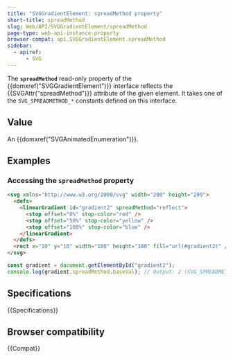 ```yaml
---
title: "SVGGradientElement: spreadMethod property"
short-title: spreadMethod
slug: Web/API/SVGGradientElement/spreadMethod
page-type: web-api-instance-property
browser-compat: api.SVGGradientElement.spreadMethod
sidebar:
  - apiref:
      - SVG
---
```


The **`spreadMethod`** read-only property of the {{domxref("SVGGradientElement")}} interface reflects the {{SVGAttr("spreadMethod")}} attribute of the given element. It takes one of the `SVG_SPREADMETHOD_*` constants defined on this interface.

## Value

An {{domxref("SVGAnimatedEnumeration")}}.

## Examples

### Accessing the `spreadMethod` property

```html
<svg xmlns="http://www.w3.org/2000/svg" width="200" height="200">
  <defs>
    <linearGradient id="gradient2" spreadMethod="reflect">
      <stop offset="0%" stop-color="red" />
      <stop offset="50%" stop-color="yellow" />
      <stop offset="100%" stop-color="blue" />
    </linearGradient>
  </defs>
  <rect x="10" y="10" width="180" height="180" fill="url(#gradient2)" />
</svg>
```

```js
const gradient = document.getElementById("gradient2");
console.log(gradient.spreadMethod.baseVal); // Output: 2 (SVG_SPREADMETHOD_REFLECT)
```

## Specifications

{{Specifications}}

## Browser compatibility

{{Compat}}
